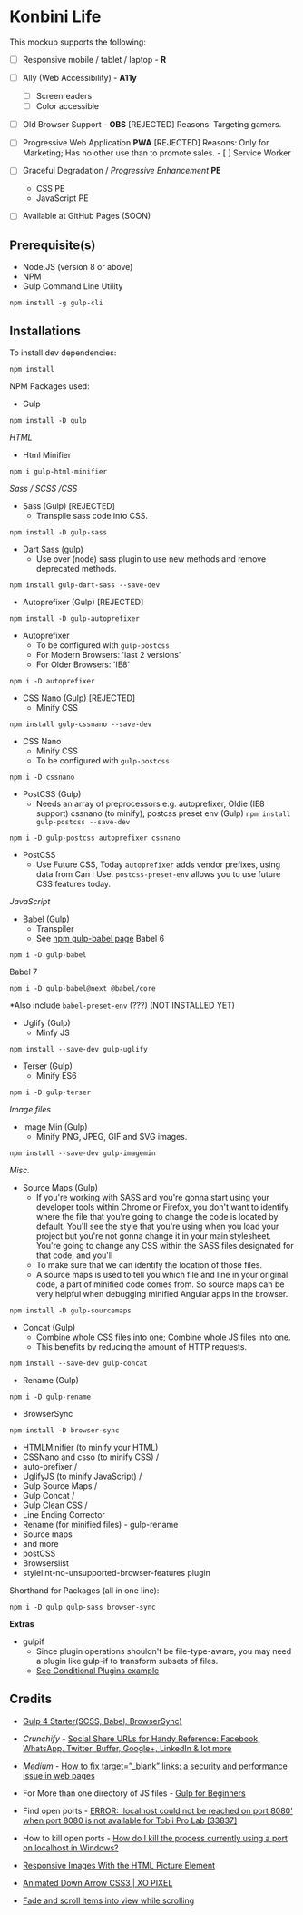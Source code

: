 # Konbini Life

This mockup supports the following:

- [ ] Responsive mobile / tablet / laptop - **R**

- [ ] Ally (Web Accessibility) - **A11y**
    - [ ] Screenreaders
    - [ ] Color accessible

- [ ] Old Browser Support - **OBS** [REJECTED]
      Reasons: Targeting gamers.

- [ ] Progressive Web Application **PWA** [REJECTED]
      Reasons: Only for Marketing; Has no other use than to promote sales.
      - [ ] Service Worker

- [ ] Graceful Degradation / *Progressive Enhancement* **PE**
    - CSS PE
    - JavaScript PE



- [ ] Available at GitHub Pages (SOON)


## Prerequisite(s)

- Node.JS (version 8 or above)
- NPM
- Gulp Command Line Utility
```
npm install -g gulp-cli
```

## Installations

To install dev dependencies:
```
npm install
```

NPM Packages used:

- Gulp
```
npm install -D gulp
```
*HTML*

- Html Minifier
```
npm i gulp-html-minifier
```

*Sass / SCSS /CSS*

- Sass (Gulp) [REJECTED]
    * Transpile sass code into CSS.
```
npm install -D gulp-sass
```

- Dart Sass (gulp)
    * Use over (node) sass plugin to use new methods and remove deprecated methods.
```
npm install gulp-dart-sass --save-dev
```

- Autoprefixer (Gulp) [REJECTED]
```
npm install -D gulp-autoprefixer
```

- Autoprefixer
    * To be configured with `gulp-postcss`
    * For Modern Browsers: 'last 2 versions'
    * For Older Browsers: 'IE8'
```
npm i -D autoprefixer
```

- CSS Nano (Gulp) [REJECTED]
    * Minify CSS
```
npm install gulp-cssnano --save-dev
```

- CSS Nano
    * Minify CSS
    * To be configured with `gulp-postcss`
```
npm i -D cssnano
```

- PostCSS (Gulp)
    * Needs an array of preprocessors
        e.g. autoprefixer,
        Oldie (IE8 support)
        cssnano (to minify),
        postcss preset env (Gulp)
            `npm install gulp-postcss --save-dev`
```
npm i -D gulp-postcss autoprefixer cssnano
```

* PostCSS
    * Use Future CSS, Today
        `autoprefixer` adds vendor prefixes, using data from Can I Use.
        `postcss-preset-env` allows you to use future CSS features today.

*JavaScript*

- Babel (Gulp)
    * Transpiler
    * See [npm gulp-babel page](https://www.npmjs.com/package/gulp-babel)
Babel 6
```
npm i -D gulp-babel
```
Babel 7
```
npm i -D gulp-babel@next @babel/core
```
*Also include `babel-preset-env` (???) (NOT INSTALLED YET)


- Uglify (Gulp)
    * Minfy JS
```
npm install --save-dev gulp-uglify
```

- Terser (Gulp)
    * Minify ES6
```
npm i -D gulp-terser
```

*Image files*

- Image Min (Gulp)
    * Minify PNG, JPEG, GIF and SVG images.
```
npm install --save-dev gulp-imagemin
```

*Misc.*

- Source Maps (Gulp)
    * If you're working with SASS and you're gonna start using your developer tools within Chrome or Firefox, you don't want to identify where the file that you're going to change the code is located by default. You'll see the style that you're using when you load your project but you're not gonna change it in your main stylesheet. You're going to change any CSS within the SASS files designated for that code, and you'll
    * To make sure that we can identify the location of those files.
    * A source maps is used to tell you which file and line in your original code, a part of minified code comes from. So source maps can be very helpful when debugging minified Angular apps in the browser.
```
npm install -D gulp-sourcemaps
```

- Concat (Gulp)
    * Combine whole CSS files into one; Combine whole JS files into one.
    * This benefits by reducing the amount of HTTP requests.
```
npm install --save-dev gulp-concat
```

- Rename (Gulp)
```
npm i -D gulp-rename
```

- BrowserSync
```
npm install -D browser-sync
```

- HTMLMinifier (to minify your HTML)
- CSSNano and csso (to minify CSS) /
- auto-prefixer /
- UglifyJS (to minify JavaScript) /
- Gulp Source Maps /
- Gulp Concat /
- Gulp Clean CSS /
- Line Ending Corrector
- Rename (for minified files) - gulp-rename
- Source maps
- and more
- postCSS
- Browserslist
- stylelint-no-unsupported-browser-features plugin


Shorthand for Packages (all in one line):
```
npm i -D gulp gulp-sass browser-sync
```


**Extras**

- gulpif
    * Since plugin operations shouldn't be file-type-aware, you may need a plugin like gulp-if to transform subsets of files.
    * [See Conditional Plugins example](https://gulpjs.com/docs/en/getting-started/using-plugins/)


## Credits

- [Gulp 4 Starter(SCSS, Babel, BrowserSync)](https://youtu.be/3R5Coj4JxTo)

- _Crunchify_ - [Social Share URLs for Handy Reference: Facebook, WhatsApp, Twitter, Buffer, Google+, LinkedIn & lot more](https://crunchify.com/list-of-all-social-sharing-urls-for-handy-reference-social-media-sharing-buttons-without-javascript/)

- _Medium_ - [How to fix target=”_blank” links: a security and performance issue in web pages](https://medium.com/sedeo/how-to-fix-target-blank-a-security-and-performance-issue-in-web-pages-2118eba1ce2f)

- For More than one directory of JS files - [Gulp for Beginners](https://css-tricks.com/gulp-for-beginners/)

- Find open ports - [ERROR: 'localhost could not be reached on port 8080' when port 8080 is not available for Tobii Pro Lab [33837]](https://support.pstnet.com/hc/en-us/articles/360040975414-ERROR-localhost-could-not-be-reached-on-port-8080-when-port-8080-is-not-available-for-Tobii-Pro-Lab-33837-)

- How to kill open ports - [How do I kill the process currently using a port on localhost in Windows?](https://stackoverflow.com/questions/39632667/how-do-i-kill-the-process-currently-using-a-port-on-localhost-in-windows)

- [Responsive Images With the HTML Picture Element](https://alligator.io/html/picture-element/)

- [Animated Down Arrow CSS3 | XO PIXEL](https://youtu.be/HisZIORbN0s)

- [Fade and scroll items into view while scrolling](https://youtu.be/huVJW23JHKQ)